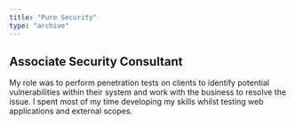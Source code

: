 ```yaml
---
title: "Pure Security"
type: "archive"
---
```


## Associate Security Consultant

My role was to perform penetration tests on clients to identify potential vulnerabilities within their system and work with the business to resolve the issue. I spent most of my time developing my skills whilst testing web applications and external scopes. 
